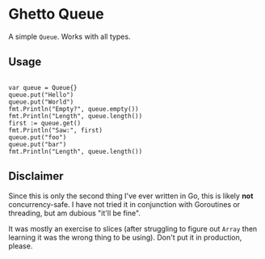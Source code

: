 Ghetto Queue
============

A simple ``Queue``. Works with all types.


Usage
-----

<code>
var queue = Queue{}
queue.put("Hello")
queue.put("World")
fmt.Println("Empty?", queue.empty())
fmt.Println("Length", queue.length())
first := queue.get()
fmt.Println("Saw:", first)
queue.put("foo")
queue.put("bar")
fmt.Println("Length", queue.length())
</code>


Disclaimer
----------

Since this is only the second thing I've ever written in Go, this is likely
**not** concurrency-safe. I have not tried it in conjunction with Goroutines
or threading, but am dubious "it'll be fine".

It was mostly an exercise to slices (after struggling to figure out ``Array``
then learning it was the wrong thing to be using). Don't put it in production,
please.
